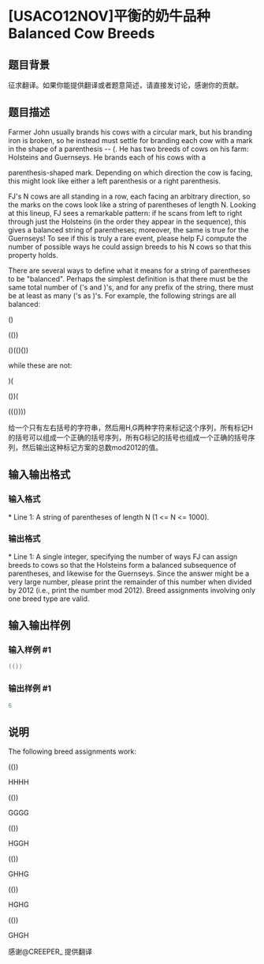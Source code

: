 # [USACO12NOV]平衡的奶牛品种Balanced Cow Breeds

## 题目背景

征求翻译。如果你能提供翻译或者题意简述，请直接发讨论，感谢你的贡献。

## 题目描述

Farmer John usually brands his cows with a circular mark, but his branding iron is broken, so he instead must settle for branding each cow with a mark in the shape of a parenthesis -- (. He has two breeds of cows on his farm: Holsteins and Guernseys. He brands each of his cows with a

parenthesis-shaped mark. Depending on which direction the cow is facing, this might look like either a left parenthesis or a right parenthesis.

FJ's N cows are all standing in a row, each facing an arbitrary direction, so the marks on the cows look like a string of parentheses of length N. Looking at this lineup, FJ sees a remarkable pattern: if he scans from left to right through just the Holsteins (in the order they appear in the sequence), this gives a balanced string of parentheses; moreover, the same is true for the Guernseys! To see if this is truly a rare event, please help FJ compute the number of possible ways he could assign breeds to his N cows so that this property holds.

There are several ways to define what it means for a string of parentheses to be "balanced". Perhaps the simplest definition is that there must be the same total number of ('s and )'s, and for any prefix of the string, there must be at least as many ('s as )'s. For example, the following strings are all balanced:

()

(())

()(()())

while these are not:

)(

())(

((())))

给一个只有左右括号的字符串，然后用H,G两种字符来标记这个序列，所有标记H的括号可以组成一个正确的括号序列，所有G标记的括号也组成一个正确的括号序列，然后输出这种标记方案的总数mod2012的值。

## 输入输出格式

### 输入格式

\* Line 1: A string of parentheses of length N (1 <= N <= 1000).

### 输出格式

\* Line 1: A single integer, specifying the number of ways FJ can assign breeds to cows so that the Holsteins form a balanced subsequence of parentheses, and likewise for the Guernseys. Since the answer might be a very large number, please print the remainder of this number when divided by 2012 (i.e., print the number mod 2012). Breed assignments involving only one breed type are valid.

## 输入输出样例

### 输入样例 #1

```cpp
(()) 

```
### 输出样例 #1

```cpp
6 

```
## 说明

The following breed assignments work:

(())

HHHH

(())

GGGG

(())

HGGH

(())

GHHG

(())

HGHG

(())

GHGH

感谢@CREEPER\_ 提供翻译

